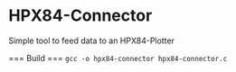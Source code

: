 HPX84-Connector
===============

Simple tool to feed data to an HPX84-Plotter


=== Build ===
`gcc -o hpx84-connector hpx84-connector.c`
